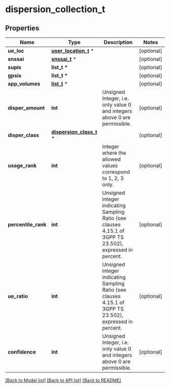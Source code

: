 # dispersion_collection_t

## Properties
Name | Type | Description | Notes
------------ | ------------- | ------------- | -------------
**ue_loc** | [**user_location_t**](user_location.md) \* |  | [optional] 
**snssai** | [**snssai_t**](snssai.md) \* |  | [optional] 
**supis** | **list_t \*** |  | [optional] 
**gpsis** | **list_t \*** |  | [optional] 
**app_volumes** | [**list_t**](application_volume.md) \* |  | [optional] 
**disper_amount** | **int** | Unsigned Integer, i.e. only value 0 and integers above 0 are permissible. | [optional] 
**disper_class** | [**dispersion_class_t**](dispersion_class.md) \* |  | [optional] 
**usage_rank** | **int** | Integer where the allowed values correspond to 1, 2, 3 only. | [optional] 
**percentile_rank** | **int** | Unsigned integer indicating Sampling Ratio (see clauses 4.15.1 of 3GPP TS 23.502), expressed in percent.   | [optional] 
**ue_ratio** | **int** | Unsigned integer indicating Sampling Ratio (see clauses 4.15.1 of 3GPP TS 23.502), expressed in percent.   | [optional] 
**confidence** | **int** | Unsigned Integer, i.e. only value 0 and integers above 0 are permissible. | [optional] 

[[Back to Model list]](../README.md#documentation-for-models) [[Back to API list]](../README.md#documentation-for-api-endpoints) [[Back to README]](../README.md)


